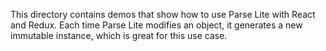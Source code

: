 This directory contains demos that show how to use Parse Lite with React and
Redux. Each time Parse Lite modifies an object, it generates a new immutable
instance, which is great for this use case.
